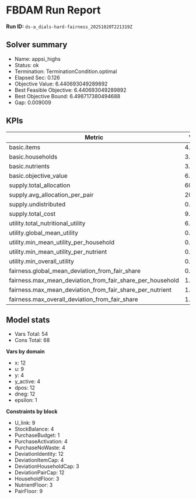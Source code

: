 # FBDAM Run Report

**Run ID:** `ds-a_dials-hard-fairness_20251020T221319Z`

## Solver summary
- Name: appsi_highs
- Status: ok
- Termination: TerminationCondition.optimal
- Elapsed Sec: 0.126
- Objective Value: 6.440693049289892
- Best Feasible Objective: 6.440693049289892
- Best Objective Bound: 6.498717380494688
- Gap: 0.009009

## KPIs
| Metric | Value |
|---|---|
| basic.items | 4.0 |
| basic.households | 3.0 |
| basic.nutrients | 3.0 |
| basic.objective_value | 6.44069 |
| supply.total_allocation | 60.0 |
| supply.avg_allocation_per_pair | 20.0 |
| supply.undistributed | 0.0 |
| supply.total_cost | 9.1 |
| utility.total_nutritional_utility | 6.48272 |
| utility.global_mean_utility | 0.7203 |
| utility.min_mean_utility_per_household | 0.65663 |
| utility.min_mean_utility_per_nutrient | 0.3558 |
| utility.min_overall_utility | 0.3 |
| fairness.global_mean_deviation_from_fair_share | 0.72222 |
| fairness.max_mean_deviation_from_fair_share_per_household | 1.08333 |
| fairness.max_mean_deviation_from_fair_share_per_nutrient | 1.11111 |
| fairness.max_overall_deviation_from_fair_share | 1.66667 |

## Model stats
- Vars Total: 54
- Cons Total: 68

**Vars by domain**
- x: 12
- u: 9
- y: 4
- y_active: 4
- dpos: 12
- dneg: 12
- epsilon: 1

**Constraints by block**
- U_link: 9
- StockBalance: 4
- PurchaseBudget: 1
- PurchaseActivation: 4
- PurchaseNoWaste: 4
- DeviationIdentity: 12
- DeviationItemCap: 4
- DeviationHouseholdCap: 3
- DeviationPairCap: 12
- HouseholdFloor: 3
- NutrientFloor: 3
- PairFloor: 9
